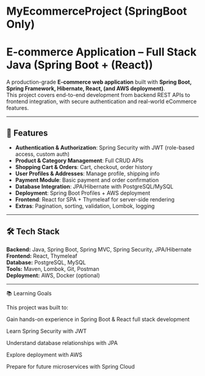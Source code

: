 # MyEcommerceProject (SpringBoot Only)

# E-commerce Application – Full Stack Java (Spring Boot + (React))

A production-grade **E-commerce web application** built with **Spring Boot, Spring Framework, Hibernate, React, (and AWS deployment)**.  
This project covers end-to-end development from backend REST APIs to frontend integration, with secure authentication and real-world eCommerce features.

---

## 🚀 Features
- **Authentication & Authorization**: Spring Security with JWT (role-based access, custom auth)
- **Product & Category Management**: Full CRUD APIs
- **Shopping Cart & Orders**: Cart, checkout, order history
- **User Profiles & Addresses**: Manage profile, shipping info
- **Payment Module**: Basic payment and order confirmation
- **Database Integration**: JPA/Hibernate with PostgreSQL/MySQL
- **Deployment**: Spring Boot Profiles + AWS deployment
- **Frontend**: React for SPA + Thymeleaf for server-side rendering
- **Extras**: Pagination, sorting, validation, Lombok, logging

---

## 🛠️ Tech Stack
**Backend:** Java, Spring Boot, Spring MVC, Spring Security, JPA/Hibernate  
**Frontend:** React, Thymeleaf  
**Database:** PostgreSQL, MySQL  
**Tools:** Maven, Lombok, Git, Postman  
**Deployment:** AWS, Docker (optional)  

---

📚 Learning Goals

This project was built to:

Gain hands-on experience in Spring Boot & React full stack development

Learn Spring Security with JWT

Understand database relationships with JPA

Explore deployment with AWS

Prepare for future microservices with Spring Cloud

